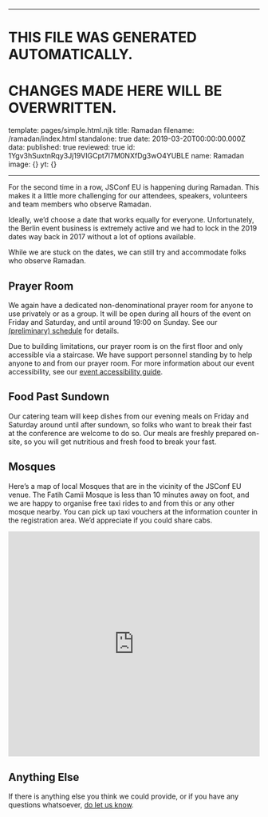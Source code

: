 ----

# THIS FILE WAS GENERATED AUTOMATICALLY.
# CHANGES MADE HERE WILL BE OVERWRITTEN.

template: pages/simple.html.njk
title: Ramadan
filename: /ramadan/index.html
standalone: true
date: 2019-03-20T00:00:00.000Z
data:
  published: true
  reviewed: true
  id: 1Ygv3hSuxtnRqy3Jj19VIGCpt7I7M0NXfDg3wO4YUBLE
  name: Ramadan
  image: {}
yt: {}

----


For the second time in a row, JSConf EU is happening during Ramadan. This makes
it a little more challenging for our attendees, speakers, volunteers and team
members who observe Ramadan.

Ideally, we’d choose a date that works equally for everyone. Unfortunately, the
Berlin event business is extremely active and we had to lock in the 2019 dates
way back in 2017 without a lot of options available.

While we are stuck on the dates, we can still try and accommodate folks who
observe Ramadan.

## Prayer Room

We again have a dedicated non-denominational prayer room for anyone to use
privately or as a group. It will be open during all hours of the event on
Friday and Saturday, and until around 19:00 on Sunday. See our [(preliminary)
schedule](https://2019.jsconf.eu/schedule/) for details.

Due to building limitations, our prayer room is on the first floor and only
accessible via a staircase. We have support personnel standing by to help
anyone to and from our prayer room. For more information about our event
accessibility, see our [event accessibility
guide](https://2019.jsconf.eu/accessibility/).

## Food Past Sundown

Our catering team will keep dishes from our evening meals on Friday and
Saturday around until after sundown, so folks who want to break their fast at
the conference are welcome to do so. Our meals are freshly prepared on-site, so
you will get nutritious and fresh food to break your fast.

## Mosques

Here’s a map of local Mosques that are in the vicinity of the JSConf EU venue.
The Fatih Camii Mosque is less than 10 minutes away on foot, and we are happy
to organise free taxi rides to and from this or any other mosque nearby. You
can pick up taxi vouchers at the information counter in the registration area.
We’d appreciate if you could share cabs.

<iframe
src="https://www.google.com/maps/embed?pb=!1m16!1m12!1m3!1d19434.426146837748!2d13.41896167688682!3d52.491749715108035!2m3!1f0!2f0!3f0!3m2!1i1024!2i768!4f13.1!2m1!1smoschee+berlin+kreuzberg!5e0!3m2!1sen!2sde!4v1553018335059"
style="width: 100%; max-width: 600px" height="450" frameborder="0"
style="border:0" allowfullscreen></iframe>

## Anything Else

If there is anything else you think we could provide, or if you have any
questions whatsoever, [do let us
know](mailto:contact@jsconf.eu?subject=ramadan).



